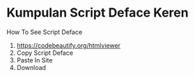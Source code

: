 # Kumpulan Script Deface Keren


How To See Script Deface

1. https://codebeautify.org/htmlviewer
2. Copy Script Deface
3. Paste In Site
4. Download
